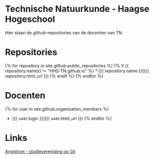 # Technische Natuurkunde - Haagse Hogeschool

Hier staan de github-repositories van de docenten van TN. 

# Repositories
{% for repository in site.github.public_repositories %}
  {% if {{ repository.name}} != "HHS-TN.github.io" %}
    * [{{ repository.name }}]({{ repository.html_url }})
  {% endif %}
{% endfor %}

# Docenten
{% for user in site.github.organization_members %}
  * [{{ user.login }}]({{ user.html_url }})
{% endfor %}

# Links
[Angstrom - studievereniging op Git](https://github.com/Studievereniging-Angstrom)
